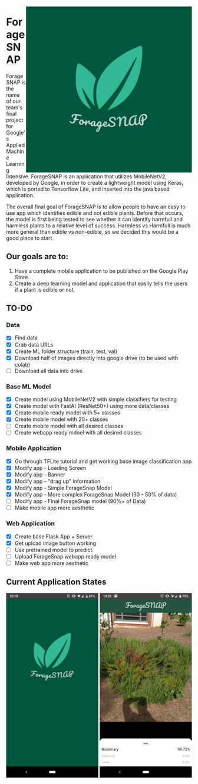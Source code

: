 <a href="Loading Page"><img src="https://github.com/ian-mcnair/ForageSnap/blob/master/foragesnap.png" align="right" height="450" width="450" ></a>
# ForageSNAP
ForageSNAP is the name of our team's final project for Google's Applied Machine Learning Intensive. ForageSNAP is an application that utilizes MobileNetV2, developed by Google, in order to create a lightweight model using Keras, which is ported to Tensorflow Lite, and inserted into the java based application. 

The overall final goal of ForageSNAP is to allow people to have an easy to use app which identifies edible and not edible plants. Before that occurs, the model is first being tested to see whether it can identify harmfull and harmless plants to a relative level of success. Harmless vs Harmfull is much more general than edible vs non-edible, so we decided this would be a good place to start.

## Our goals are to:
1. Have a complete mobile application to be published on the Google Play Store.
2. Create a deep learning model and application that easily tells the users if a plant is edible or not.

## TO-DO
### Data
- [x] Find data
- [x] Grab data URLs
- [x] Create ML folder structure (train, test, val) 
- [x] Download half of images directly into google drive (to be used with colab)
- [ ] Download all data into drive

### Base ML Model
- [x] Create model using MobileNetV2 with simple classifiers for testing
- [x] Create model with FastAI (ResNet50+) using more data/classes
- [x] Create mobile ready model with 5+ classes
- [x] Create mobile model with 20+ classes
- [ ] Create mobile model with all desired classes
- [ ] Create webapp ready mdoel with all desired classes

### Mobile Application
- [x] Go through TFLite tutorial and get working base image classification app
- [x] Modify app - Loading Screen
- [x] Modify app - Banner
- [x] Modify app - "drag up" information
- [x] Modify app - Simple ForageSnap Model
- [x] Modify app - More complex ForageSnap Model (30 - 50% of data)
- [ ] Modify app - Final ForageSnap model (90%+ of Data)
- [ ] Make mobile app more aesthetic

### Web Application
- [x] Create base Flask App + Server
- [x] Get upload image button working
- [ ] Use pretrained model to predict
- [ ] Upload ForageSnap webapp ready model
- [ ] Make web app more aesthetic

## Current Application States
<a href="Loading Page"><img src="https://github.com/ian-mcnair/ForageSnap/blob/master/Screenshot_20190722-221049.png" align="left" height="500" width="250" ></a>
<a href="Live Application"><img src="https://github.com/ian-mcnair/ForageSnap/blob/master/Screenshot_20190722-103324.png" align="right" height="500" width="250" ></a>
